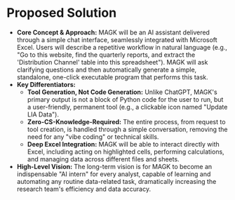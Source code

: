 # Proposed Solution
* **Core Concept & Approach:** MAGK will be an AI assistant delivered through a simple chat interface, seamlessly integrated with Microsoft Excel. Users will describe a repetitive workflow in natural language (e.g., "Go to this website, find the quarterly reports, and extract the 'Distribution Channel' table into this spreadsheet"). MAGK will ask clarifying questions and then automatically generate a simple, standalone, one-click executable program that performs this task.
* **Key Differentiators:**
    * **Tool Generation, Not Code Generation:** Unlike ChatGPT, MAGK's primary output is not a block of Python code for the user to run, but a user-friendly, permanent tool (e.g., a clickable icon named "Update LIA Data").
    * **Zero-CS-Knowledge-Required:** The entire process, from request to tool creation, is handled through a simple conversation, removing the need for any "vibe coding" or technical skills.
    * **Deep Excel Integration:** MAGK will be able to interact directly with Excel, including acting on highlighted cells, performing calculations, and managing data across different files and sheets.
* **High-Level Vision:** The long-term vision is for MAGK to become an indispensable "AI intern" for every analyst, capable of learning and automating any routine data-related task, dramatically increasing the research team's efficiency and data accuracy.
